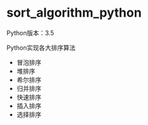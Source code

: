 # sort_algorithm_python

Python版本：3.5

Python实现各大排序算法

- 冒泡排序
- 堆排序
- 希尔排序
- 归并排序
- 快速排序
- 插入排序
- 选择排序